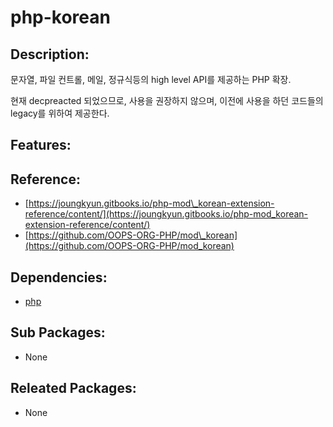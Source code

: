 # php-korean

## Description:

문자열, 파일 컨트롤, 메일, 정규식등의 high level API를 제공하는 PHP 확장.

현재 decpreacted 되었으므로, 사용을 권장하지 않으며, 이전에 사용을 하던 코드들의 legacy를 위하여 제공한다.

## Features:

## Reference:

* [https://joungkyun.gitbooks.io/php-mod\_korean-extension-reference/content/](https://joungkyun.gitbooks.io/php-mod_korean-extension-reference/content/)
* [https://github.com/OOPS-ORG-PHP/mod\_korean](https://github.com/OOPS-ORG-PHP/mod_korean)

## Dependencies:

* [php](../annyung3-base-packages/pkg-base-php.md)

## Sub Packages:

* None

## Releated Packages:

* None

